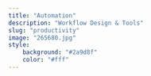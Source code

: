```yaml
---
title: "Automation"
description: "Workflow Design & Tools"
slug: "productivity"
image: "265680.jpg"
style:
    background: "#2a9d8f"
    color: "#fff"
---
```

